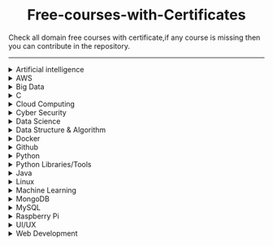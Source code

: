 <h1 align="center"> Free-courses-with-Certificates</h1>

Check all domain free courses with certificate,if any course is missing then you can contribute in the repository.<br> 

<hr>

<details>
<summary>Artificial intelligence</summary>
<br>
Udemy- Learn basics about A.I. (Artificial Intelligence)<br>
Website-https://www.udemy.com/course/learn-basics-of-artificial-intelligence/<br>
<br>  
GREAT LEARNING ACADEMY- Introduction to Deep Learning<br>
Website-https://www.greatlearning.in/academy/learn-for-free/courses/introduction-to-deep-learning<br>
<br>
GREAT LEARNING ACADEMY- Computer Vision Essentials<br>
Website- https://www.greatlearning.in/academy/learn-for-free/courses/computer-vision-essentials<br>
<br>
GREAT LEARNING ACADEMY- Introduction to Tensorflow and Keras<br>
Website- https://www.greatlearning.in/academy/learn-for-free/courses/introduction-to-tensorflow-and-keras<br>
<br>
GREAT LEARNING ACADEMY- How to Build your own Chatbot using Python?<br>
Website- https://www.greatlearning.in/academy/learn-for-free/courses/how-to-build-your-own-chatbot-using-python<br>
<br>
GREAT LEARNING ACADEMY- OpenCV Tutorial<br>
Website- https://www.greatlearning.in/academy/learn-for-free/courses/face-detection-with-opencv-in-python<br>
<br>
GREAT LEARNING ACADEMY- TensorFlow Python<br>
Website- https://www.greatlearning.in/academy/learn-for-free/courses/tensorflow-python<br>
<br>
</details>

<details>
<summary>AWS</summary>
<br>
Udemy- Amazon Web Services (AWS) - Zero to Hero<br>
Website- https://www.udemy.com/course/amazon-web-services-aws-v/<br>
<br>
Udemy- AWS Certified Solutions Architect Associate Introduction<br>
Website- https://www.udemy.com/course/aws-certified-solutions-architect-associate-in-30-days/<br>
<br>
Udemy- Free AWS Certified Cloud Practitioner 2019<br>
Website- https://www.udemy.com/course/free-aws-certified-cloud-practitioner/<br>
<br>
Udemy- AWS Certified Security Specialty Exam Introduction<br>
Website- https://www.udemy.com/course/aws-certified-security-specialty-exam-introduction/<br>
<br>
</details>

<details>
<summary>Big Data</summary>
<br>
Udemy- Big Data and Hadoop Essentials<br>
Website- https://www.udemy.com/course/big-data-and-hadoop-essentials-free-tutorial/<br>
<br>
Udemy-Big data Internship Program - Foundation<br>
Website- https://www.udemy.com/course/big-data-internship-program-part-1-foundation/<br>
<br>
GREAT LEARNING ACADEMY- Introduction to Big Data and Hadoop<br>
Website- https://www.greatlearning.in/academy/learn-for-free/courses/introduction-to-big-data-and-hadoop<br>
<br>
GREAT LEARNING ACADEMY- Introduction to Apache Hive<br>
Website- https://www.greatlearning.in/academy/learn-for-free/courses/introduction-to-apache-hive<br>
<br>
GREAT LEARNING ACADEMY- Spark Basics<br>
Website- https://www.greatlearning.in/academy/learn-for-free/courses/spark-basics<br>
<br>
</details>

<details>
<summary>C</summary>
<br>
Udemy- The Complete C programming<br>
Website-https://www.greatlearning.in/academy/learn-for-free/courses/c-for-beginners1<br>
<br>
GREAT LEARNING ACADEMY- C for Beginners<br>
Website-https://www.greatlearning.in/academy/learn-for-free/courses/c-for-beginners1<br>
<br>
</details>

<details>
<summary>Cloud Computing</summary>
<br>
Udemy- Introduction to Cloud Computing<br>
Website- https://www.udemy.com/course/introduction-to-cloud-computing/<br>
<br>
GREAT LEARNING ACADEMY- Cloud Foundations<br>
Website- https://www.greatlearning.in/academy/learn-for-free/courses/cloud-foundations<br>
<br>
GREAT LEARNING ACADEMY- Cloud Foundations - Advanced<br>
Website- https://www.greatlearning.in/academy/learn-for-free/courses/cloud-foundations-advanced<br>
<br>
GREAT LEARNING ACADEMY- AWS For Beginners<br>
Website- https://www.greatlearning.in/academy/learn-for-free/courses/aws-for-beginners1<br>
<br>
GREAT LEARNING ACADEMY- Microsoft Azure Essentials<br>
Website-https://www.greatlearning.in/academy/learn-for-free/courses/microsoft-azure-essentials<br>
<br>
GREAT LEARNING ACADEMY- Google Cloud Platform for Beginners<br>
Website- https://www.greatlearning.in/academy/learn-for-free/courses/google-cloud-platform-for-beginners1<br>
<br>
GREAT LEARNING ACADEMY- Cloud Computing Architecture<br>
Website-https://www.greatlearning.in/academy/learn-for-free/courses/cloud-computing-architecture<br>
<br>
</details>

<details>
<summary>Cyber Security</summary>
<br>
Udemy- Cyber Security Course for Beginners - Level 01<br>
Website- https://www.udemy.com/course/certified-secure-netizen/<br>
<br>
Udemy - Build Your Own Cyber Lab at Home<br>
Website- https://www.udemy.com/course/build-your-own-cyber-lab-at-home/<br>
<br>
Udemy- Fundamentals of Internet Security | Secure Your Environment<br>
Website- https://www.udemy.com/course/fundamental-of-wordpress-security-secure-your-environment/<br>
<br>
Udemy- Cyber Security Fundamentals<br>
Website- https://www.udemy.com/course/cyber-security-fundamentals/<br>
<br>
GREAT LEARNING ACADEMY- Introduction to Cyber Security<br>
Website- https://www.greatlearning.in/academy/learn-for-free/courses/introduction-to-cyber-security<br>
<br>
GREAT LEARNING ACADEMY- Introduction to Ethical Hacking<br>
Website- https://www.greatlearning.in/academy/learn-for-free/courses/introduction-to-ethical-hacking<br>
<br>
GREAT LEARNING ACADEMY- Advanced Cyber Security - Threats and Governance<br>
Website- https://www.greatlearning.in/academy/learn-for-free/courses/advanced-cyber-security-threats-and-governance<br>
<br>
GREAT LEARNING ACADEMY- Ethical Hacking - Mobile Platforms and Network Architecture<br>
Website- https://www.greatlearning.in/academy/learn-for-free/courses/ethical-hacking-mobile-platforms-and-network-architecture<br>
<br>
</details>

<details>
<summary>Data Science</summary>
<br>
Udemy- Introduction to Data Science using Python (Module 1/3) <br>
Website- https://www.udemy.com/course/introduction-to-data-science-using-python/<br>
<br>
Analytic Vidhya- Introduction to Python(Data Science) <br>
Website-https://courses.analyticsvidhya.com/pages/all-free-courses/<br>
<br>
cognitiveclass.ai- Introduction to Data Science<br>
Website-https://cognitiveclass.ai/courses/data-science-101<br>
<br>
cognitiveclass.ai- Data Science Methodology<br>
Website-https://cognitiveclass.ai/courses/data-science-methodology-2<br>
<br> 
cognitiveclass.ai- Data Science Tools<br>
Website-https://cognitiveclass.ai/courses/data-science-hands-open-source-tools-2<br>
<br> 
GREAT LEARNING ACADEMY- Data Science Foundations<br>
Website-https://www.greatlearning.in/academy/learn-for-free/courses/data-science-foundations<br>
<br> 
GREAT LEARNING ACADEMY- Basics of Exploratory Data Analysis<br>
Website-https://olympus.greatlearning.in/courses/13687<br>
<br> 
GREAT LEARNING ACADEMY- Probability for Data Science<br>
Website-https://www.greatlearning.in/academy/learn-for-free/courses/probability-for-data-science<br>
<br>
GREAT LEARNING ACADEMY- Statistical Methods for Decision Making<br>
Website-https://www.greatlearning.in/academy/learn-for-free/courses/statistical-methods-for-decision-making<br>
<br>
GREAT LEARNING ACADEMY- Predictive Modeling and Analytics - Regression<br>
Website-https://www.greatlearning.in/academy/learn-for-free/courses/predictive-modeling-and-analytics-regression<br>
<br>
GREAT LEARNING ACADEMY- Data Visualization using Tableau<br>
Website-https://www.greatlearning.in/academy/learn-for-free/courses/data-visualization-using-tableau<br>
<br>
GREAT LEARNING ACADEMY- Data Visualization With Power BI<br>
Website-https://www.greatlearning.in/academy/learn-for-free/courses/data-visualization-with-power-bi<br>
<br>
GREAT LEARNING ACADEMY- COVID-19 Outbreak Prediction<br>
Website-https://www.greatlearning.in/academy/learn-for-free/courses/covid-19-outbreak-prediction<br>
<br> 
GREAT LEARNING ACADEMY- Data Mining<br>
Website-https://www.greatlearning.in/academy/learn-for-free/courses/data-mining1<br>
<br>
GREAT LEARNING ACADEMY- Kaggle Competition<br>
Website-https://www.greatlearning.in/academy/learn-for-free/courses/kaggle-competition-for-beginners1<br>
<br> 
GREAT LEARNING ACADEMY- Credit Card Fraud Detection<br>
Website-https://www.greatlearning.in/academy/learn-for-free/courses/credit-card-fraud-detection<br>
<br> 
Check more courses related to Data Science on Great Learning Academy<br>
Website-https://www.greatlearning.in/academy#our-courses
<br>
</details>

<details>
<summary>Data Structure & Algorithm</summary>
<br>
GREAT LEARNING ACADEMY- Data Structure & Algorithms in Java for Intermediate Level<br>
Website-https://www.greatlearning.in/academy/learn-for-free/courses/master-data-structure-algorithms-in-java<br>
<br>
Udemy- Introduction to Algorithms and Data structures in C++<br>
Website-https://www.udemy.com/course/introduction-to-algorithms-and-data-structures-in-c/<br>
<br>
Udemy- Data Structure - Part I<br>
Website- https://www.udemy.com/course/data-structures-part-1-lognacademy/<br>
<br>
Udemy- Data Structures in C++<br>
Website-https://www.udemy.com/course/data-structures-for-beginners-c-plusplus/<br>
<br>
Udemy- Data Structures in C++<br>
Website-https://www.udemy.com/course/data-structures-for-beginners-c-plusplus/<br>
<br>
</details>

<details>
<summary>Docker</summary>
<br>
Udemy- Docker Essentials<br>
Website-https://www.udemy.com/course/docker-essentials/<br>
<br>
GREAT LEARNING ACADEMY- Docker Projects<br>
Website-https://www.greatlearning.in/academy/learn-for-free/courses/docker-projects<br>
<br>
GREAT LEARNING ACADEMY- Docker Best Practices<br>
Website-https://www.greatlearning.in/academy/learn-for-free/courses/docker-best-practices<br>
<br>
</details>

<details>
<summary>Github</summary>
<br>
GREAT LEARNING ACADEMY- GitHub Tutorial for Beginners<br>
Website-https://www.greatlearning.in/academy/learn-for-free/courses/github-tutorial-for-beginners<br>
<br> 
Udemy- Git & GitHub Crash Course: Create a Repository From Scratch!<br>
Website- https://www.udemy.com/course/git-and-github-crash-course-creating-a-repository-from-scratch/<br>
<br> 
</details>

<details>
<summary>Python</summary>
<br>
Newton School-The complete python course for beginners <br>
Website-https://my.newtonschool.co/<br>
<br>
Udemy-Introduction To Python Programming <br>
Website-https://www.udemy.com/course/pythonforbeginnersintro/<br>
<br>
Udemy-Python for Absolute Beginners! <br>
Website-https://www.udemy.com/course/free-python/<br>
<br>
Udemy-Learn Python 3.6 for Total Beginners <br>
Website-https://www.udemy.com/course/python-3-for-total-beginners/<br>
<br>
 Udemy- Python OOP : Object Oriented Programming in Python<br>
Website- https://www.udemy.com/course/object-oriented-python-programming/<br>
<br>
Udemy-Learn Python 3.6 for Total Beginners <br>
Website-https://www.udemy.com/course/python-3-for-total-beginners/<br>
<br>
</details>

<details>
<summary>Python Libraries/Tools</summary>
<br>
Udemy- Python and Spark - Setup Development Environment<br>
Website-https://www.udemy.com/course/python-and-spark-setup-development-environment/<br>
<br>
Udemy- Build a Twitter Bot with Python, Tweepy and the Twitter API<br>
Website-https://www.udemy.com/course/build-a-twitter-bot-with-python-tweepy-and-the-twitter-api/<br>
<br> 
GREAT LEARNING ACADEMY- Basics of EDA with Python<br>
Website-https://www.greatlearning.in/academy/learn-for-free/courses/basics-of-eda-with-python<br>
<br>
GREAT LEARNING ACADEMY- NumPy Tutorial<br>
Website-https://www.greatlearning.in/academy/learn-for-free/courses/numpy-tutorial<br>
<br>
GREAT LEARNING ACADEMY- Jupyter Notebook<br>
Website-https://www.greatlearning.in/academy/learn-for-free/courses/jupyter-notebook<br>
<br>
GREAT LEARNING ACADEMY- Python Matplotlib<br>
Website-https://www.greatlearning.in/academy/learn-for-free/courses/python-matplotlib<br>
<br>
GREAT LEARNING ACADEMY- Python Pandas<br>
Website-https://www.greatlearning.in/academy/learn-for-free/courses/python-pandas<br>
<br>
</details>

<details>
<summary>Java</summary>
<br>
Linkedin-Learning Java<br>
Website-https://www.linkedin.com/learning/learning-java-4/<br>
<br>
Udemy- Java Tutorial for Complete Beginners<br>
Website-https://www.udemy.com/course/java-tutorial/<br>
<br>
GREAT LEARNING ACADEMY- Java Programming<br>
Website-https://www.greatlearning.in/academy/learn-for-free/courses/hashing-in-java<br>
<br>
GREAT LEARNING ACADEMY- Hashing in Java<br>
Website-https://www.greatlearning.in/academy/learn-for-free/courses/java-programming<br>
<br>
</details>

<details>
<summary>Linux</summary>
<br>
Geek University - Free Linux course<br>
Website- https://geek-university.com/course/free-linux-course/<br>
<br>
GREAT LEARNING ACADEMY- Linux Tutorial<br>
Website-https://www.greatlearning.in/academy/learn-for-free/courses/linux-tutorial<br>
<br>
Udemy- Linux Fundamentals for IT Professionals<br>
Website- https://www.udemy.com/course/linux-fundamentals-for-it-professionals/<br>
<br>
Udemy- Learning Linux with Ubuntu and CentOS: The Easy Way<br>
Website- https://www.udemy.com/course/learning-linux-with-ubuntu-and-centos-the-easy-way/<br>
<br>
Udemy- Linux - Shell Bash Commands From Scratch<br>
Website- https://www.udemy.com/course/bash-linux-command-from-scratch/<br>
<br>
</details>

<details>
<summary>Machine Learning</summary>
<br>
Udemy - The Top 5 Machine Learning Libraries in Python<br>
Website- https://www.udemy.com/course/the-top-5-machine-learning-libraries-in-python/<br>
<br>
Udemy - What is Machine Learning?<br>
Website-https://www.udemy.com/course/what-is-machine-learning/<br>
<br>
GREAT LEARNING ACADEMY- Basics of Machine Learning<br>
Website-https://www.greatlearning.in/academy/learn-for-free/courses/basics-of-machine-learning-1<br>
<br>
GREAT LEARNING ACADEMY- Supervised Machine Learning with Logistic Regression and Naïve Bayes<br>
Website-https://www.greatlearning.in/academy/learn-for-free/courses/supervised-machine-learning-with-logistic-regression-and-naive-bayes<br>
<br>
GREAT LEARNING ACADEMY- Supervised Machine Learning with Tree Based Models<br>
Website-https://www.greatlearning.in/academy/learn-for-free/courses/supervised-machine-learning-with-tree-based-models <br>
<br>
GREAT LEARNING ACADEMY- Unsupervised Machine Learning with K-means<br>
Website-https://www.greatlearning.in/academy/learn-for-free/courses/unsupervised-machine-learning-with-k-means <br>
<br>
GREAT LEARNING ACADEMY- Statistics for Machine Learning<br>
Website- https://www.greatlearning.in/academy/learn-for-free/courses/statistics-for-machine-learning <br>
<br>
</details>

<details>
<summary>MongoDB</summary>
<br>
Udemy- MongoDB and Python: Quick start<br>
Website-https://www.udemy.com/course/mongodb-and-python-quickstart-with-mongoengine/<br>
<br>
Udemy- MongoDB Essentials - Understand the Basics of MongoDB<br>
Website-https://www.udemy.com/course/mongodb-essentials/<br>
<br>
GREAT LEARNING ACADEMY- Mongodb Tutorial<br>
Website-https://www.greatlearning.in/academy/learn-for-free/courses/mongodb-tutorial<br>
<br>
</details>

<details>
<summary>MySQL</summary>
<br>
Geek University- MySQL course<br>
Website- https://geek-university.com/course/mysql-course/<br>
<br>
Udemy- Beginner PHP and MySQL Tutorial<br>
Website- https://www.udemy.com/course/php-mysql-tutorial/<br>
<br>
Udemy - Real Time Chat System Using PHP Mysql PDO and AJAX<br>
Website- https://www.udemy.com/course/real-time-chat-system-using-php-mysql-pdo-and-ajax/<br>
<br>
</details>

<details>
<summary> Raspberry Pi</summary>
<br>
Geek University - Raspberry Pi free course<br>
Website-https://geek-university.com/course/raspberry-pi-free-course/<br>
<br>
Udemy - Raspberry Pi, Python, and Electronics Bootcamp<br>
Website-https://www.udemy.com/course/getting-started-with-raspberry-pi/<br>
<br>
</details>

<details>
<summary>UI/UX</summary>
<br>
GREAT LEARNING ACADEMY- UI/UX<br>
Website-https://www.greatlearning.in/academy/learn-for-free/courses/ui-ux<br>
<br>
Udemy- Get Started in UI/UX Design<br>
Website- https://www.udemy.com/course/ui-ux-designs/<br>
<br>
</details>

<details>
<summary>Web Development</summary>
<br>
Linkedin- JavaScript Essential Training<br>
Website-https://www.linkedin.com/learning/javascript-essential-training-3/<br>
<br>
Linkedin- Succeeding in Web Development: Full Stack and Front End<br>
Website- https://www.linkedin.com/learning/succeeding-in-web-development-full-stack-and-front-end/<br>
<br>
Udemy- Web Developer Course HTML CSS JavaScript Learn Web Design<br>
Website-https://www.udemy.com/course/web-developer-course-on-creating-a-business-website/<br>
<br>
Udemy- Cloning Amazon, Netflix & Spotify<br>
Website-https://www.udemy.com/course/learn-html-css-clone-amazon-netflix-spotify/<br>
<br>
Udemy- The Complete Responsive Web Design Course<br>
Website-https://www.udemy.com/course/the-complete-responsive-web-design-course/<br>
<br>
Udemy-Web Development Concepts with Scriptcase<br>
Website-https://www.udemy.com/course/web-development-concepts-with-scriptcase/<br>
<br>
GREAT LEARNING ACADEMY- HTML Attributes and Tags<br>
Website-https://www.greatlearning.in/academy/learn-for-free/courses/html-attributes-and-tags<br>
<br>
GREAT LEARNING ACADEMY- Front End Development - HTML<br>
Website-https://www.greatlearning.in/academy/learn-for-free/courses/front-end-development-html<br>
<br>
GREAT LEARNING ACADEMY- Front End Development - CSS<br>
Website-https://www.greatlearning.in/academy/learn-for-free/courses/front-end-development-css<br>
<br>
GREAT LEARNING ACADEMY- Introduction to JavaScript<br>
Website-https://www.greatlearning.in/academy/learn-for-free/courses/introduction-to-javascript<br>
<br>
Geek University - Apache HTTP Server course<br>
Website-https://geek-university.com/course/apache-online-course/<br>
<br>
</details>
